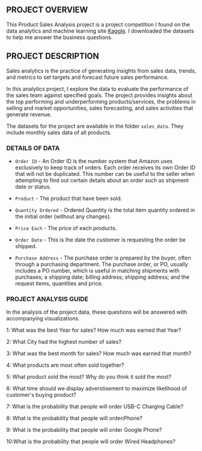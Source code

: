 ## PROJECT OVERVIEW
This Product Sales Analysis project is a project competition I found on the data analytics and machine learning site [Kaggle](https://kaggle.com/). I downloaded the datasets to help me answer the business questions.

## PROJECT DESCRIPTION
Sales analytics is the practice of generating insights from sales data, trends, and metrics to set targets and forecast future sales performance.

In this analytics project, I explore the data to evaluate the performance of the sales team against specified goals. The project provides insights about the top performing and underperforming products/services, the problems in selling and market opportunities, sales forecasting, and sales activities that generate revenue.

The datasets for the project are available in the folder `sales_data`. They include monthly sales data of all products.

### DETAILS OF DATA
- `Order ID` - An Order ID is the number system that Amazon uses exclusively to keep track of orders. Each order receives its own Order ID that will not be duplicated. This number can be useful to the seller when attempting to find out certain details about an order such as shipment date or status.

- `Product` - The product that have been sold.

- `Quantity Ordered` - Ordered Quantity is the total item quantity ordered in the initial order (without any changes).

- `Price Each` - The price of each products.

- `Order Date` - This is the date the customer is requesting the order be shipped.

- `Purchase Address` - The purchase order is prepared by the buyer, often through a purchasing department. The purchase order, or PO, usually includes a PO number, which is useful in matching shipments with purchases; a shipping date; billing address; shipping address; and the request items, quantities and price.


### PROJECT ANALYSIS GUIDE
In the analysis of the project data, these questions will be answered with accompanying visualizations.

1: What was the best Year for sales? How much was earned that Year?

2: What City had the highest number of sales?

3: What was the best month for sales? How much was earned that month?

4: What products are most often sold together?

5: What product sold the most? Why do you think it sold the most?

6: What time should we display adverstisement to maximize likelihood of customer's buying product?

7: What is the probability that people will order USB-C Charging Cable?

8: What is the probability that people will orderiPhone?

9: What is the probability that people will order Google Phone?

10:What is the probability that people will order Wired Headphones?

